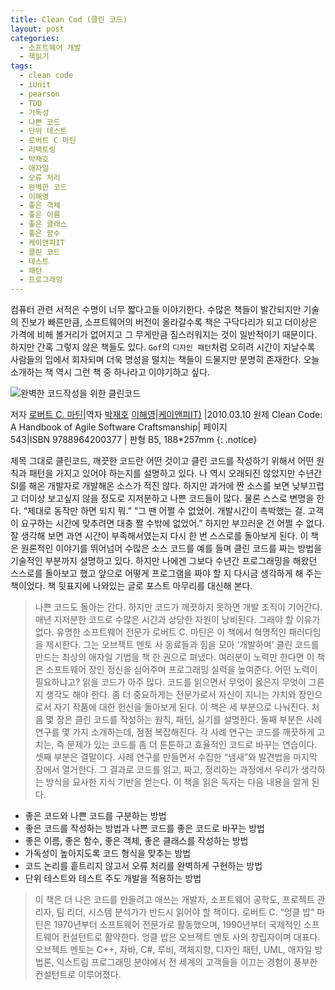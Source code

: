 ```yaml
---
title: Clean Cod (클린 코드)
layout: post
categories:
  - 소프트웨어 개발
  - 책읽기
tags:
  - clean code
  - iUnit
  - pearson
  - TDD
  - 가독성
  - 나쁜 코드
  - 단위 테스트
  - 로버트 C 마틴
  - 리팩토링
  - 박재호
  - 애자일
  - 오류 처리
  - 완벽한 코드
  - 이해영
  - 좋은 객체
  - 좋은 이름
  - 좋은 클래스
  - 좋은 함수
  - 케이앤피IT
  - 클린 코드
  - 테스트
  - 패턴
  - 프로그래밍
---
```

컴퓨터 관련 서적은 수명이 너무 짧다고들 이야기한다.
수많은 책들이 발간되지만 기술의 진보가 빠른만큼, 소프트웨어의 버전이 올라갈수록 책은 구닥다리가 되고 더이상은 가격에 비해 볼거리가 없어지고 그 무게만큼 짐스러워지는 것이 일반적이기 때문이다. 
하지만 간혹 그렇지 않은 책들도 있다. `Gof`의 `디자인 패턴`처럼 오히려 시간이 지날수록 사람들의 입에서 회자되며 더욱 명성을 떨치는 책들이 드물지만 분명히 존재한다. 오늘 소개하는 책 역시 그런 책 중 하나라고 이야기하고 싶다.


![완벽한 코드작성을 위한 클린코드][1]

저자 [로버트 C. 마틴][2]|역자 [박재호][3] [이해영][4]|[케이앤피IT)][5] |2010.03.10
원제 Clean Code: A Handbook of Agile Software Craftsmanship| 페이지 543|ISBN 9788964200377 | 판형 B5, 188*257mm
{: .notice}


제목 그대로 클린코드, 깨끗한 코드란 어떤 것이고 클린 코드를 작성하기 위해서 어떤 원칙과 패턴을 가지고 있어야 하는지를 설명하고 있다.
나 역시 오래되진 않았지만 수년간 SI를 해온 개발자로 개발해온 소스가 적진 않다. 하지만 과거에 짠 소스를 보면 낮부끄럽고 더이상 보고싶지 않을 정도로 지저분하고 나쁜 코드들이 많다.
물론 스스로 변명을 한다.
&#8220;제대로 동작만 하면 되지 뭐.&#8221;
&#8220;그 땐 어쩔 수 없었어. 개발시간이 촉박했는 걸. 고객이 요구하는 시간에 맞추려면 대충 짤 수밖에 없었어.&#8221;
하지만 부끄러운 건 어쩔 수 없다. 잘 생각해 보면 과연 시간이 부족해서였는지 다시 한 번 스스로를 돌아보게 된다. 이 책은 원론적인 이야기를 뛰어넘어 수많은 소스 코드를 예를 들며 클린 코드를 짜는 방법을 기술적인 부분까지 설명하고 있다. 하지만 나에겐 그보다 수년간 프로그래밍을 해왔던 스스로를 돌아보고 했고 앞으로 어떻게 프로그램을 짜야 할 지 다시금 생각하게 해 주는 책이었다.
책 뒷표지에 나와있는 글로 포스트 마무리를 대신해 본다.

> 나쁜 코드도 돌아는 간다. 하지만 코드가 깨끗하지 못하면 개발 조직이 기어간다. 매년 지저분한 코드로 수많은 시간과 상당한 자원이 낭비된다. 그래야 할 이유가 없다.
> 유명한 소프트웨어 전문가 로버트 C. 마틴은 이 책에서 혁명적인 패러다임을 제시한다. 그는 오브젝트 멘토 사 동료들과 힘을 모아 &#8216;개발하며&#8217; 클린 코드를 만드는 최상의 애자일 기법을 책 한 권으로 펴냈다. 여러분이 노력만 한다면 이 책은 소프트웨어 장인 정신을 심어주며 프로그래밍 실력을 높여준다.
> 어떤 노력이 필요하냐고? 읽을 코드가 아주 많다. 코드를 읽으면서 무엇이 옳은지 무엇이 그른지 생각도 해야 한다. 좀 더 중요하게는 전문가로서 자신이 지니는 가치와 장인으로서 자기 작품에 대한 헌신을 돌아보게 된다.
> 이 책은 세 부분으로 나눠진다. 처음 몇 장은 클린 코드를 작성하는 원칙, 패턴, 실기를 설명한다. 둘째 부분은 사례 연구를 몇 가지 소개하는데, 점점 복잡해진다. 각 사례 연구는 코드를 깨끗하게 고치는, 즉 문제가 있는 코드를 좀 더 튼튼하고 효율적인 코드로 바꾸는 연습이다. 셋째 부분은 결말이다. 사례 연구를 만들면서 수집한 &#8220;냄새&#8221;와 발견법을 마지막 장에서 열거한다. 그 결과로 코드를 읽고, 짜고, 정리하는 과정에서 우리가 생각하는 방식을 묘사한 지식 기반을 얻는다.
> 이 책을 읽은 독자는 다음 내용을 알게 된다.
  * 좋은 코드와 나쁜 코드를 구분하는 방법
  * 좋은 코드를 작성하는 방법과 나쁜 코드를 좋은 코드로 바꾸는 방법
  * 좋은 이름, 좋은 함수, 좋은 객체, 좋은 클래스를 작성하는 방법
  * 가독성이 높아지도록 코드 형식을 맞추는 방법
  * 코드 논리를 흩트리지 않고서 오류 처리를 완벽하게 구현하는 방법
  * 단위 테스트와 테스트 주도 개발을 적용하는 방법
> 이 책은 더 나은 코드를 만들려고 애쓰는 개발자, 소프트웨어 공학도, 프로젝트 관리자, 팀 리더, 시스템 분석가가 반드시 읽어야 할 책이다.
> 로버트 C. &#8220;엉클 밥&#8221; 마틴은 1970년부터 소프트웨어 전문가로 활동했으며, 1990년부터 국제적인 소프트웨어 컨설턴트로 활약한다. 엉클 밥은 오브젝트 멘토 사의 창립자이며 대표다. 오브젝트 멘토는 C++, 자바, C#, 루비, 객체지향, 디자인 패턴, UML, 애자일 방법론, 익스트림 프로그래밍 분야에서 전 세계의 고객들을 이끄는 경험이 풍부한 컨설턴트로 이루어졌다.


[1]: http://bookthumb.phinf.naver.net/cover/062/486/06248623.jpg?udate=20101028
[2]: http://book.naver.com/search/search.nhn?query=%EB%A1%9C%EB%B2%84%ED%8A%B8+C.+%EB%A7%88%ED%8B%B4&frameFilterType=1&frameFilterValue=59557
[3]: http://book.naver.com/search/search.nhn?query=%EB%B0%95%EC%9E%AC%ED%98%B8&frameFilterType=1&frameFilterValue=8455
[4]: http://book.naver.com/search/search.nhn?query=%EC%9D%B4%ED%95%B4%EC%98%81&frameFilterType=1&frameFilterValue=6986
[5]: http://book.naver.com/search/search.nhn?filterType=7&query=%EC%BC%80%EC%9D%B4%EC%95%A4%ED%94%BCIT